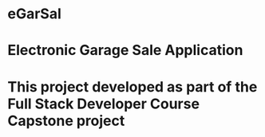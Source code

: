 # eGarSal
#
# Electronic Garage Sale Application
#
# This project developed as part of the Full Stack Developer Course Capstone project
#
